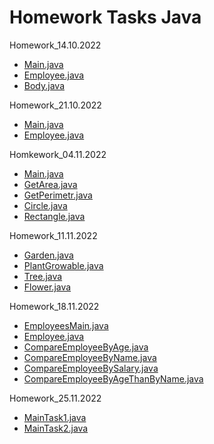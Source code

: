 # Homework Tasks Java

Homework_14.10.2022

- [Main.java](https://github.com/ShumaW/Prof_Tasks_Java/blob/master/Homework_20221014/src/Main.java)
- [Employee.java](https://github.com/ShumaW/Prof_Tasks_Java/blob/master/Homework_20221014/src/Employee.java)
- [Body.java](https://github.com/ShumaW/Prof_Tasks_Java/blob/master/Homework_20221014/src/Body.java)

Homework_21.10.2022

- [Main.java](https://github.com/ShumaW/Prof_Tasks_Java/blob/master/Homework_20221021/src/Main.java)
- [Employee.java](https://github.com/ShumaW/Prof_Tasks_Java/blob/master/Homework_20221021/src/Employee.java)

Homkework_04.11.2022

- [Main.java](https://github.com/ShumaW/Prof_Tasks_Java/blob/master/Homework_20221104_tj/src/Main.java)
- [GetArea.java](https://github.com/ShumaW/Prof_Tasks_Java/blob/master/Homework_20221104_tj/src/GetArea.java)
- [GetPerimetr.java](https://github.com/ShumaW/Prof_Tasks_Java/blob/master/Homework_20221104_tj/src/GetPerimetr.java)
- [Circle.java](https://github.com/ShumaW/Prof_Tasks_Java/blob/master/Homework_20221104_tj/src/Circle.java)
- [Rectangle.java](https://github.com/ShumaW/Prof_Tasks_Java/blob/master/Homework_20221104_tj/src/Rectangle.java)

Homework_11.11.2022

- [Garden.java](https://github.com/ShumaW/Prof_Tasks_Java/blob/master/Homework_20221111_tj/src/Garden.java)
- [PlantGrowable.java](https://github.com/ShumaW/Prof_Tasks_Java/blob/master/Homework_20221111_tj/src/PlantGrowable.java)
- [Tree.java](https://github.com/ShumaW/Prof_Tasks_Java/blob/master/Homework_20221111_tj/src/Tree.java)
- [Flower.java](https://github.com/ShumaW/Prof_Tasks_Java/blob/master/Homework_20221111_tj/src/Flower.java)

Homework_18.11.2022

- [EmployeesMain.java](https://github.com/ShumaW/Prof_Tasks_Java/blob/master/Homework_20221118_tj/src/EmployeesMain.java)
- [Employee.java](https://github.com/ShumaW/Prof_Tasks_Java/blob/master/Homework_20221118_tj/src/Employee.java)
- [CompareEmployeeByAge.java](https://github.com/ShumaW/Prof_Tasks_Java/blob/master/Homework_20221118_tj/src/CompareEmployeeByAge.java)
- [CompareEmployeeByName.java](https://github.com/ShumaW/Prof_Tasks_Java/blob/master/Homework_20221118_tj/src/CompareEmployeeByName.java)
- [CompareEmployeeBySalary.java](https://github.com/ShumaW/Prof_Tasks_Java/blob/master/Homework_20221118_tj/src/CompareEmployeeBySalaryn.java)
- [CompareEmployeeByAgeThanByName.java](https://github.com/ShumaW/Prof_Tasks_Java/blob/master/Homework_20221118_tj/src/CompareEmployeeByAgeThanByName.java)

Homework_25.11.2022

- [MainTask1.java](https://github.com/ShumaW/Prof_Tasks_Java/blob/master/Homework_20221125_tj/src/MainTask1.java)
- [MainTask2.java](https://github.com/ShumaW/Prof_Tasks_Java/blob/master/Homework_20221125_tj/src/MainTask2.java)

